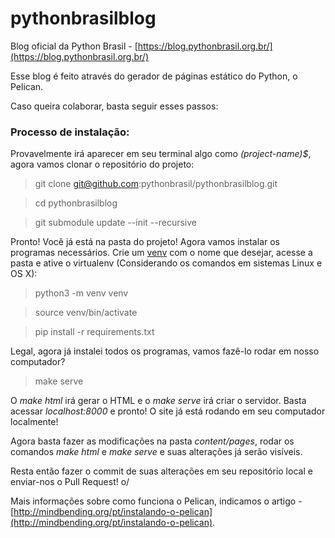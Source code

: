 # pythonbrasilblog

Blog oficial da Python Brasil - [https://blog.pythonbrasil.org.br/](https://blog.pythonbrasil.org.br/)

Esse blog é feito através do gerador de páginas estático do Python, o Pelican.

Caso queira colaborar, basta seguir esses passos:

### Processo de instalação:


Provavelmente irá aparecer em seu terminal algo como *(project-name)$*, agora vamos clonar o repositório do projeto:

> git clone git@github.com:pythonbrasil/pythonbrasilblog.git

> cd pythonbrasilblog

> git submodule update --init --recursive

Pronto! Você já está na pasta do projeto! Agora vamos instalar os programas necessários. Crie um [venv](https://docs.python.org/3/library/venv.html) com o nome que desejar, acesse a pasta e ative o virtualenv (Considerando os comandos em sistemas Linux e OS X):

> python3 -m venv venv

> source venv/bin/activate

> pip install -r requirements.txt

Legal, agora já instalei todos os programas, vamos fazê-lo rodar em nosso computador?

> make serve

O *make html* irá gerar o HTML e o *make serve* irá criar o servidor. Basta acessar *localhost:8000* e pronto! O site já está rodando em seu computador localmente!

Agora basta fazer as modificações na pasta *content/pages*, rodar os comandos *make html* e *make serve* e suas alterações já serão visíveis.

Resta então fazer o commit de suas alterações em seu repositório local e enviar-nos o Pull Request! o/

Mais informações sobre como funciona o Pelican, indicamos o artigo - [http://mindbending.org/pt/instalando-o-pelican](http://mindbending.org/pt/instalando-o-pelican).
